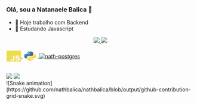 ### Olá, sou a Natanaele Balica 👋

- 🔭 Hoje trabalho com Backend
- 🌱 Estudando Javascript

<div align="center">
  <a href="https://github.com/nathbalica">
  <img height="180em" src="https://github-readme-stats.vercel.app/api?username=nathbalica&show_icons=true&theme=dracula&include_all_commits=true&count_private=true"/>
<img height="180em" src="https://github-readme-stats.vercel.app/api/top-langs/?username=nathbalica&layout=compact&langs_count=7&theme=dracula"/>
</div>

<div style="display: inline_block"><br>
  <img align="center" alt="Rafa-Js" height="30" width="40" src="https://raw.githubusercontent.com/devicons/devicon/master/icons/javascript/javascript-plain.svg">
  <img align="center" alt="Rafa-Python" height="30" width="40" src="https://raw.githubusercontent.com/devicons/devicon/master/icons/python/python-original.svg">
  <img align="center" alt="nath-postgres" height="30" width="60" src="https://img.shields.io/badge/PostgreSQL-316192?style=for-the-badge&logo=postgresql&logoColor=white">
  
 ##
 
<div> 
  <a href = "mailto:natanaelebalic@gmail.com"><img src="https://img.shields.io/badge/-Gmail-%23333?style=for-the-badge&logo=gmail&logoColor=white" target="_blank"></a>
  <a href="https://www.linkedin.com/in/https://www.linkedin.com/in/natanaelebalica/" target="_blank"><img src="https://img.shields.io/badge/-LinkedIn-%230077B5?style=for-the-badge&logo=linkedin&logoColor=white" target="_blank"></a> 
</div>
 ![Snake animation](https://github.com/nathbalica/nathbalica/blob/output/github-contribution-grid-snake.svg)

